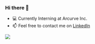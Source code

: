 ### Hi there 👋

- 💻 Currently Interning at Arcurve Inc.
- 📫 Feel free to contact me on [LinkedIn](https://www.linkedin.com/in/nick-lee-a75980139/)


![](https://komarev.com/ghpvc/?username=nick9lee&color=cddef)

<!--
**nick9lee/nick9lee** is a ✨ _special_ ✨ repository because its `README.md` (this file) appears on your GitHub profile.

Here are some ideas to get you started:

- 🔭 I’m currently working on ...
- 🌱 I’m currently learning ...
- 👯 I’m looking to collaborate on ...
- 🤔 I’m looking for help with ...
- 💬 Ask me about ...
- 📫 How to reach me: ...
- 😄 Pronouns: ...
- ⚡ Fun fact: ...
-->
